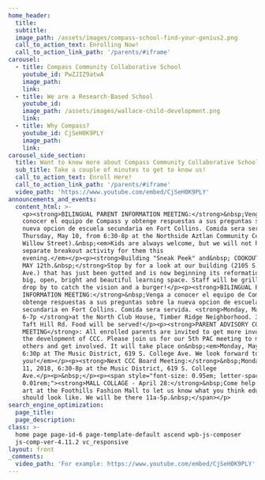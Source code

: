 ```yaml
---
home_header:
  title:
  subtitle:
  image_path: /assets/images/compass-school-find-your-genius2.png
  call_to_action_text: Enrolling Now!
  call_to_action_link_path: '/parents/#iframe'
carousel:
  - title: Compass Community Collaborative School
    youtube_id: PwZJIZ9atwA
    image_path:
    link:
  - title: We are a Research-Based School
    youtube_id:
    image_path: /assets/images/wallace-child-development.png
    link:
  - title: Why Compass?
    youtube_id: CjSeH0K9PLY
    image_path:
    link:
carousel_side_section:
  title: Want to know more about Compass Community Collaborative School?
  sub_title: Take a couple of minutes to get to know us!
  call_to_action_text: Enroll Here!
  call_to_action_link_path: '/parents/#iframe'
  video_path: 'https://www.youtube.com/embed/CjSeH0K9PLY'
announcements_and_events:
  content_html: >-
    <p><strong>BILINGUAL PARENT INFORMATION MEETING:</strong>&nbsp;Venga a
    conocer el equipo de Compass y obtenge respuestas a sus preguntas sobre la
    nueva opcion de escuela secundaria en Fort Collins. Comida sera servida.
    Thursday, May 10, from 6:30-8p at the Northside Aztlan Community Center (112
    Willow Street).&nbsp;<em>Kids are always welcome, but we will not have a
    separate breakout activity for them this
    evening.</em></p><p><strong>Building "Sneak Peek" and&nbsp; COOKOUT 5-7p,
    MAY 12th.&nbsp;</strong>Stop by for a look at our building (2105 S. College
    Ave.) that has just been gutted and is now beginning its reformation into a
    big, open, bright and beautiful learning space. Staff will be grilling, so
    drop by to catch the vision and a burger!</p><p><strong>BILINGUAL PARENT
    INFORMATION MEETING:</strong>&nbsp;Venga a conocer el equipo de Compass y
    obtenge respuestas a sus preguntas sobre la nueva opcion de escuela
    secundaria en Fort Collins. Comida sera servida. <strong>Monday, May 14,
    6-7p </strong>at the North Club House, Timber Ridge Neighborhood. 3717 S.
    Taft Hill Rd. Food will be served!</p><p><strong>PARENT ADVISORY COUNCIL
    MEETING</strong>: All enrolled parents are invited to get more involved in
    the development of CCC. Please join us for our 5th PAC meeting to meet
    others and get involved. It will take place on&nbsp;<em>Monday, May 7, 2018,
    6:30p at The Music District, 619 S. College Ave. We look forward to seeing
    you!</em></p><p><strong>Next CCC Board Meeting:</strong>&nbsp;Monday, June
    11, 2018, 6:30-8p at the Music District, 619 S. College
    Ave.</p><p>&nbsp;</p><p><span style="font-size: 0.95em; letter-spacing:
    0.01rem;"><strong>MALL COLLAGE - April 28:</strong>&nbsp;Come help us create
    art at the Foothills Fashion Mall to let us know what you think education
    should look like. We will be there 11a-5p.&nbsp;</span></p>
search_engine_optimization:
  page_title:
  page_description:
class: >-
  home page page-id-6 page-template-default ascend wpb-js-composer
  js-comp-ver-4.11.2 vc_responsive
layout: front
_comments:
  video_path: 'For example: https://www.youtube.com/embed/CjSeH0K9PLY'
---
```



